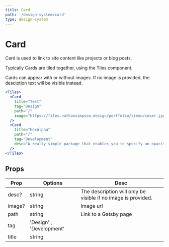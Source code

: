 ```yaml
---
title: Card
path: '/design-system/card'
type: design-system
---
```


# Card

Card is used to link to site content like projects or blog posts.

Typically Cards are tiled together, using the Tiles component.

Cards can appear with or without images. If no image is provided, the desciption text will be visible instead.

```jsx live
<Tiles>
  <Card
    title="Test"
    tag="Design"
    path="/"
    image="https://files.nathansimpson.design/portfolio/simmo/cover.jpg"
  />
  <Card
    title="hexAlpha"
    path="/"
    tag="Development"
    desc="A really simple package that enables you to specify an opacity for your HEX colours."
  />
</Tiles>
```


## Props

| Prop   | Options                  | Desc                                                          |
| ------ | ------------------------ | ------------------------------------------------------------- |
| desc?  | string                   | The description will only be visible if no image is provided. |
| image? | string                   | Image url                                                     |
| path   | string                   | Link to a Gatsby page                                         |
| tag    | 'Design' , 'Development' |                                                               |
| title  | string                   |                                                               |
